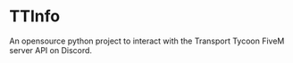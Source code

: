 # TTInfo

An opensource python project to interact with the Transport Tycoon FiveM server API on Discord.